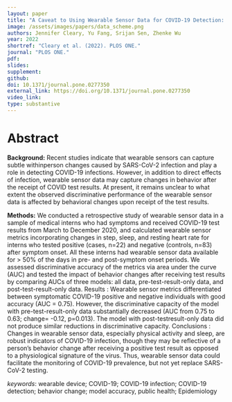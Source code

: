 ```yaml
---
layout: paper
title: "A Caveat to Using Wearable Sensor Data for COVID-19 Detection: The Role of Behavioral Change after Receipt of Test Results"
image: /assets/images/papers/data_scheme.png
authors: Jennifer Cleary, Yu Fang, Srijan Sen, Zhenke Wu
year: 2022
shortref: "Cleary et al. (2022). PLOS ONE."
journal: "PLOS ONE."
pdf: 
slides: 
supplement: 
github: 
doi: 10.1371/journal.pone.0277350
external_link: https://doi.org/10.1371/journal.pone.0277350
video_link: 
type: substantive
---
```


# Abstract

**Background:** Recent studies indicate that wearable sensors can capture subtle withinperson changes caused by SARS-CoV-2 infection and play a role in detecting COVID-19 infections. However, in addition to direct effects of infection, wearable sensor data may capture changes in behavior after the receipt of COVID test results. At present, it remains unclear to what extent the observed discriminative performance of the wearable sensor data is affected by behavioral changes upon receipt of the test results.

**Methods:** We conducted a retrospective study of wearable sensor data in a sample of medical interns who had symptoms and received COVID-19 test results from March to December 2020, and calculated wearable sensor metrics incorporating changes in step, sleep, and resting heart rate for interns who tested positive (cases, n=22) and negative (controls, n=83) after symptom onset. All these interns had wearable sensor data available for > 50% of the days in pre- and post-symptom onset periods. We assessed discriminative accuracy of the metrics via area under the curve (AUC) and tested the impact of behavior changes after receiving test results by comparing AUCs of three models: all data, pre-test-result-only data, and post-test-result-only data. Results : Wearable sensor metrics differentiated between symptomatic COVID-19 positive and negative individuals with good accuracy (AUC = 0.75). However, the discriminative capacity of the model with pre-test-result-only data substantially decreased (AUC from 0.75 to 0.63; change= -0.12, p=0.013). The model with post-testresult-only data did not produce similar reductions in discriminative capacity. Conclusions : Changes in wearable sensor data, especially physical activity and sleep, are robust indicators of COVID-19 infection, though they may be reflective of a person’s behavior change after receiving a positive test result as opposed to a physiological signature of the virus. Thus, wearable sensor data could facilitate the monitoring of COVID-19 prevalence, but not yet replace SARS-CoV-2 testing.



*keywords*: wearable device; COVID-19; COVID-19 infection; COVID-19 detection; behavior change; model accuracy, public health; Epidemiology